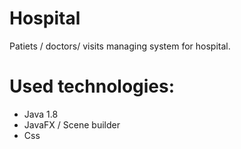 # Hospital
Patiets / doctors/ visits managing system for hospital.

# Used technologies:
- Java 1.8
- JavaFX / Scene builder
- Css
